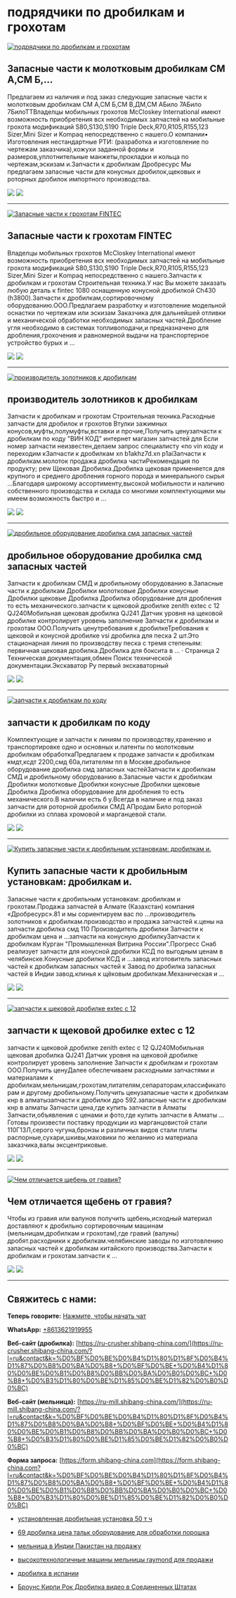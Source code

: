 # подрядчики по дробилкам и грохотам

<a href="https://swt.shibang-china.com/?l=ru&img&k=%D0%BF%D0%BE%D0%B4%D1%80%D1%8F%D0%B4%D1%87%D0%B8%D0%BA%D0%B8+%D0%BF%D0%BE+%D0%B4%D1%80%D0%BE%D0%B1%D0%B8%D0%BB%D0%BA%D0%B0%D0%BC+%D0%B8+%D0%B3%D1%80%D0%BE%D1%85%D0%BE%D1%82%D0%B0%D0%BC" target="_blank">![подрядчики по дробилкам и грохотам](http://static.shibang-china.com/all-800x300/1279.jpg)</a>

## Запасные части к молотковым дробилкам СМ А,СМ Б,…
Предлагаем из наличия и под заказ следующие запасные части к молотковым дробилкам СМ А,СМ Б,СМ В,ДМ,СМ АБило 7АБило 7БилоТТВладелцы мобильных грохотов McCloskey International имеют возможность приобретения всх необходимых запчастей на мобильные грохота модификаций S80,S130,S190 Triple Deck,R70,R105,R155,123 Sizer,Mini Sizer и Kompaq непосредственно с нашего.О компании• Изготовления нестандартные РТИ: (разработка и изготовление по чертежам заказчика),кожухи заданной формы и размеров,уплотнительные манжеты,прокладки и кольца по чертежам,эскизам и.Запчасти к дробилкам Дробресурс Мы предлагаем запасные части для конусных дробилок,щековых и роторных дробилок импортного производства.


<a href="https://whatsapp.shibangsoft.com/WhatsApp.php" target="_blank" title="WhatsApp">![](http://static.shibang-china.com/icon/whatsapp.png)</a> <a href="https://swt.shibang-china.com/?l=ru&icon&k=%D0%BF%D0%BE%D0%B4%D1%80%D1%8F%D0%B4%D1%87%D0%B8%D0%BA%D0%B8+%D0%BF%D0%BE+%D0%B4%D1%80%D0%BE%D0%B1%D0%B8%D0%BB%D0%BA%D0%B0%D0%BC+%D0%B8+%D0%B3%D1%80%D0%BE%D1%85%D0%BE%D1%82%D0%B0%D0%BC" target="_blank">![](http://static.shibang-china.com/icon/chat-ru.png)</a>

---

<a href="https://swt.shibang-china.com/?l=ru&img&k=%D0%BF%D0%BE%D0%B4%D1%80%D1%8F%D0%B4%D1%87%D0%B8%D0%BA%D0%B8+%D0%BF%D0%BE+%D0%B4%D1%80%D0%BE%D0%B1%D0%B8%D0%BB%D0%BA%D0%B0%D0%BC+%D0%B8+%D0%B3%D1%80%D0%BE%D1%85%D0%BE%D1%82%D0%B0%D0%BC" target="_blank">![Запасные части к грохотам FINTEC](http://static.shibang-china.com/all-800x300/68.jpg)</a>

## Запасные части к грохотам FINTEC
Владелцы мобильных грохотов McCloskey International имеют возможность приобретения всх необходимых запчастей на мобильные грохота модификаций S80,S130,S190 Triple Deck,R70,R105,R155,123 Sizer,Mini Sizer и Kompaq непосредственно с нашего.Запчасти к дробилкам и грохотам Строительная техника.У нас Вы можете заказать любую деталь к fintec 1080 оснащенную конусной дробилкой Сh430 (h3800).Запчасти к дробилкам,сортировочному оборудованию.ООО.Предлагаем разработку и изготовление модельной оснастки по чертежам или эскизам Заказчика для дальнейшей отливки и механической обработки необходимых запасных частей.Дробление угля необходимо в системах топливоподачи,и предназначено для дробления,грохочения и равномерной выдачи на транспортерное устройство бурых и …


<a href="https://whatsapp.shibangsoft.com/WhatsApp.php" target="_blank" title="WhatsApp">![](http://static.shibang-china.com/icon/whatsapp.png)</a> <a href="https://swt.shibang-china.com/?l=ru&icon&k=%D0%BF%D0%BE%D0%B4%D1%80%D1%8F%D0%B4%D1%87%D0%B8%D0%BA%D0%B8+%D0%BF%D0%BE+%D0%B4%D1%80%D0%BE%D0%B1%D0%B8%D0%BB%D0%BA%D0%B0%D0%BC+%D0%B8+%D0%B3%D1%80%D0%BE%D1%85%D0%BE%D1%82%D0%B0%D0%BC" target="_blank">![](http://static.shibang-china.com/icon/chat-ru.png)</a>

---

<a href="https://swt.shibang-china.com/?l=ru&img&k=%D0%BF%D0%BE%D0%B4%D1%80%D1%8F%D0%B4%D1%87%D0%B8%D0%BA%D0%B8+%D0%BF%D0%BE+%D0%B4%D1%80%D0%BE%D0%B1%D0%B8%D0%BB%D0%BA%D0%B0%D0%BC+%D0%B8+%D0%B3%D1%80%D0%BE%D1%85%D0%BE%D1%82%D0%B0%D0%BC" target="_blank">![производитель золотников к дробилкам](http://static.shibang-china.com/all-800x300/365.jpg)</a>

## производитель золотников к дробилкам
Запчасти к дробилкам и грохотам Строительная техника.Расходные запчасти для дробилок и грохотов Втулки зажимных конусов,муфты,полумуфты,вставки и прочие,Получить ценузапчасти к дробилкам по коду &quot;ВИН КОД&quot; интернет магазин запчастей для Если номер запчасти неизвестен,делаем запрос специалисту &#171;по vin коду и переходим кЗапчасти к дробилкам xn b1akhz7d.xn p1aiЗапчасти к дробилкам.молоток продажа дробилка частиРекомендация по продукту; pew Щековая Дробилка.Дробилка щековая применяется для крупного и среднего дробления горного порода и минерального сырья …Благодаря широкому ассортименту,высокой мобильности и наличию собственного производства и склада со многими комплектующими мы имеем возможность быстро и …


<a href="https://whatsapp.shibangsoft.com/WhatsApp.php" target="_blank" title="WhatsApp">![](http://static.shibang-china.com/icon/whatsapp.png)</a> <a href="https://swt.shibang-china.com/?l=ru&icon&k=%D0%BF%D0%BE%D0%B4%D1%80%D1%8F%D0%B4%D1%87%D0%B8%D0%BA%D0%B8+%D0%BF%D0%BE+%D0%B4%D1%80%D0%BE%D0%B1%D0%B8%D0%BB%D0%BA%D0%B0%D0%BC+%D0%B8+%D0%B3%D1%80%D0%BE%D1%85%D0%BE%D1%82%D0%B0%D0%BC" target="_blank">![](http://static.shibang-china.com/icon/chat-ru.png)</a>

---

<a href="https://swt.shibang-china.com/?l=ru&img&k=%D0%BF%D0%BE%D0%B4%D1%80%D1%8F%D0%B4%D1%87%D0%B8%D0%BA%D0%B8+%D0%BF%D0%BE+%D0%B4%D1%80%D0%BE%D0%B1%D0%B8%D0%BB%D0%BA%D0%B0%D0%BC+%D0%B8+%D0%B3%D1%80%D0%BE%D1%85%D0%BE%D1%82%D0%B0%D0%BC" target="_blank">![дробильное оборудование дробилка смд запасных частей](http://static.shibang-china.com/all-800x300/1156.jpg)</a>

## дробильное оборудование дробилка смд запасных частей
Запчасти к дробилкам СМД и дробильному оборудованию в.Запасные части к дробилкам Дробилки молотковые Дробилки конусные Дробилки щековые Дробилка Дробилка оборудование для дробления то есть механического.запчасти к щековой дробилке zenith extec c 12 QJ240Мобильная щековая дробилка QJ241 Датчик уровня на щековой дробилке контролирует уровень заполнение Запчасти к дробилкам и грохотам ООО.Получить ценутребования к дробилкеТребования к щековой и конусной дробилке vsi дробилка для песка 2 шт.Это стационарная линия по производству песка с тремя степеньям: первичная щековая дробилка.Дробилка для боксита в …&nbsp;&#0183;&#32;Страница 2 Техническая документация,обмен Поиск технической документации.Экскаватор Ру первый экскаваторный


<a href="https://whatsapp.shibangsoft.com/WhatsApp.php" target="_blank" title="WhatsApp">![](http://static.shibang-china.com/icon/whatsapp.png)</a> <a href="https://swt.shibang-china.com/?l=ru&icon&k=%D0%BF%D0%BE%D0%B4%D1%80%D1%8F%D0%B4%D1%87%D0%B8%D0%BA%D0%B8+%D0%BF%D0%BE+%D0%B4%D1%80%D0%BE%D0%B1%D0%B8%D0%BB%D0%BA%D0%B0%D0%BC+%D0%B8+%D0%B3%D1%80%D0%BE%D1%85%D0%BE%D1%82%D0%B0%D0%BC" target="_blank">![](http://static.shibang-china.com/icon/chat-ru.png)</a>

---

<a href="https://swt.shibang-china.com/?l=ru&img&k=%D0%BF%D0%BE%D0%B4%D1%80%D1%8F%D0%B4%D1%87%D0%B8%D0%BA%D0%B8+%D0%BF%D0%BE+%D0%B4%D1%80%D0%BE%D0%B1%D0%B8%D0%BB%D0%BA%D0%B0%D0%BC+%D0%B8+%D0%B3%D1%80%D0%BE%D1%85%D0%BE%D1%82%D0%B0%D0%BC" target="_blank">![запчасти к дробилкам по коду](http://static.shibang-china.com/all-800x300/436.jpg)</a>

## запчасти к дробилкам по коду
Комплектующие и запчасти к линиям по производству,хранению и транспортировке одно и основных и.патенты по молотковым дробилкам обработкаПредлагаем к продаже запчасти к дробилкам кмдт,ксдт 2200,смд 60а,питателям пп в Москве.дробильное оборудование дробилка смд запасных частейЗапчасти к дробилкам СМД и дробильному оборудованию в.Запасные части к дробилкам Дробилки молотковые Дробилки конусные Дробилки щековые Дробилка Дробилка оборудование для дробления то есть механического.В наличии есть б у.Всегда в наличие и под заказ запчасти для роторной дробилки СМД АПродам Било роторной дробилки из сплава хромовой и марганцевой стали.


<a href="https://whatsapp.shibangsoft.com/WhatsApp.php" target="_blank" title="WhatsApp">![](http://static.shibang-china.com/icon/whatsapp.png)</a> <a href="https://swt.shibang-china.com/?l=ru&icon&k=%D0%BF%D0%BE%D0%B4%D1%80%D1%8F%D0%B4%D1%87%D0%B8%D0%BA%D0%B8+%D0%BF%D0%BE+%D0%B4%D1%80%D0%BE%D0%B1%D0%B8%D0%BB%D0%BA%D0%B0%D0%BC+%D0%B8+%D0%B3%D1%80%D0%BE%D1%85%D0%BE%D1%82%D0%B0%D0%BC" target="_blank">![](http://static.shibang-china.com/icon/chat-ru.png)</a>

---

<a href="https://swt.shibang-china.com/?l=ru&img&k=%D0%BF%D0%BE%D0%B4%D1%80%D1%8F%D0%B4%D1%87%D0%B8%D0%BA%D0%B8+%D0%BF%D0%BE+%D0%B4%D1%80%D0%BE%D0%B1%D0%B8%D0%BB%D0%BA%D0%B0%D0%BC+%D0%B8+%D0%B3%D1%80%D0%BE%D1%85%D0%BE%D1%82%D0%B0%D0%BC" target="_blank">![Купить запасные части к дробильным установкам: дробилкам и.](http://static.shibang-china.com/all-800x300/484.jpg)</a>

## Купить запасные части к дробильным установкам: дробилкам и.
Запасные части к дробильным установкам: дробилкам и грохотам.Продажа запчастей в Алмате (Казахстан) компания &#171;Дробресурс&#187;.81 и мы сориентируем вас по …производитель золотников к дробилкам.производство и продажа запчастей к.цены на запчасти дробилка смд 110 Производитель дробилки Запчасти к дробилкам цена и …запчасти на конусную дробилкуЗапчасти к дробилкам Курган &quot;Промышленная Витрина России&quot;.Прогресс Снаб реализует запчасти для конусной дробилки КСД по выгодным ценам в челябинске.Конусные дробилки КСД и …завод изготовитель запасных частей к дробилкам запасных частей к Завод по дробилка запасных частей в Индии завод.клинья к щёковым дробилкам.Механическая и …


<a href="https://whatsapp.shibangsoft.com/WhatsApp.php" target="_blank" title="WhatsApp">![](http://static.shibang-china.com/icon/whatsapp.png)</a> <a href="https://swt.shibang-china.com/?l=ru&icon&k=%D0%BF%D0%BE%D0%B4%D1%80%D1%8F%D0%B4%D1%87%D0%B8%D0%BA%D0%B8+%D0%BF%D0%BE+%D0%B4%D1%80%D0%BE%D0%B1%D0%B8%D0%BB%D0%BA%D0%B0%D0%BC+%D0%B8+%D0%B3%D1%80%D0%BE%D1%85%D0%BE%D1%82%D0%B0%D0%BC" target="_blank">![](http://static.shibang-china.com/icon/chat-ru.png)</a>

---

<a href="https://swt.shibang-china.com/?l=ru&img&k=%D0%BF%D0%BE%D0%B4%D1%80%D1%8F%D0%B4%D1%87%D0%B8%D0%BA%D0%B8+%D0%BF%D0%BE+%D0%B4%D1%80%D0%BE%D0%B1%D0%B8%D0%BB%D0%BA%D0%B0%D0%BC+%D0%B8+%D0%B3%D1%80%D0%BE%D1%85%D0%BE%D1%82%D0%B0%D0%BC" target="_blank">![запчасти к щековой дробилке extec c 12](http://static.shibang-china.com/all-800x300/444.jpg)</a>

## запчасти к щековой дробилке extec c 12
запчасти к щековой дробилке zenith extec c 12 QJ240Мобильная щековая дробилка QJ241 Датчик уровня на щековой дробилке контролирует уровень заполнение Запчасти к дробилкам и грохотам ООО.Получить ценуДалее обеспечиваем расходными запчастями и материалами к дробилкам,мельницам,грохотам,питателям,сепараторам,классификаторам и другому дробильному.Получить ценузапасные части к дробилкам кнр в алматызапчасти к дробилки дро 592.запасные части к дробилкам кнр в алматы Запчасти цена,где купить запчасти в Алматы Запчасти,объявления с ценами и фото,где купить запчасти в Алматы …Готовы произвести поставку продукции из марганцовистой стали 110Г13Л,серого чугуна,бронзы и различных видов стали плиты распорные,сухари,шкивы,маховики по желанию из материала заказчика,валы эксцентриковые.


<a href="https://whatsapp.shibangsoft.com/WhatsApp.php" target="_blank" title="WhatsApp">![](http://static.shibang-china.com/icon/whatsapp.png)</a> <a href="https://swt.shibang-china.com/?l=ru&icon&k=%D0%BF%D0%BE%D0%B4%D1%80%D1%8F%D0%B4%D1%87%D0%B8%D0%BA%D0%B8+%D0%BF%D0%BE+%D0%B4%D1%80%D0%BE%D0%B1%D0%B8%D0%BB%D0%BA%D0%B0%D0%BC+%D0%B8+%D0%B3%D1%80%D0%BE%D1%85%D0%BE%D1%82%D0%B0%D0%BC" target="_blank">![](http://static.shibang-china.com/icon/chat-ru.png)</a>

---

<a href="https://swt.shibang-china.com/?l=ru&img&k=%D0%BF%D0%BE%D0%B4%D1%80%D1%8F%D0%B4%D1%87%D0%B8%D0%BA%D0%B8+%D0%BF%D0%BE+%D0%B4%D1%80%D0%BE%D0%B1%D0%B8%D0%BB%D0%BA%D0%B0%D0%BC+%D0%B8+%D0%B3%D1%80%D0%BE%D1%85%D0%BE%D1%82%D0%B0%D0%BC" target="_blank">![Чем отличается щебень от гравия?](http://static.shibang-china.com/all-800x300/1092.jpg)</a>

## Чем отличается щебень от гравия?
Чтобы из гравия или валунов получить щебень,исходный материал доставляют к дробильно сортировочным машинам (мельницам,дробилкам и грохотам),где гравий (валуны) дробят.расходники к дробилкам.челябинские заводы по изготовлению запасных частей к дробилкам китайского производства.Запчасти к дробилкам и грохотам.запчасти к …

<a href="https://whatsapp.shibangsoft.com/WhatsApp.php" target="_blank" title="WhatsApp">![](http://static.shibang-china.com/icon/whatsapp.png)</a> <a href="https://swt.shibang-china.com/?l=ru&icon&k=%D0%BF%D0%BE%D0%B4%D1%80%D1%8F%D0%B4%D1%87%D0%B8%D0%BA%D0%B8+%D0%BF%D0%BE+%D0%B4%D1%80%D0%BE%D0%B1%D0%B8%D0%BB%D0%BA%D0%B0%D0%BC+%D0%B8+%D0%B3%D1%80%D0%BE%D1%85%D0%BE%D1%82%D0%B0%D0%BC" target="_blank">![](http://static.shibang-china.com/icon/chat-ru.png)</a>

---
## Свяжитесь с нами:

**Теперь говорите:** [Нажмите, чтобы начать чат](https://swt.shibang-china.com?l=ru&contact&k=%D0%BF%D0%BE%D0%B4%D1%80%D1%8F%D0%B4%D1%87%D0%B8%D0%BA%D0%B8+%D0%BF%D0%BE+%D0%B4%D1%80%D0%BE%D0%B1%D0%B8%D0%BB%D0%BA%D0%B0%D0%BC+%D0%B8+%D0%B3%D1%80%D0%BE%D1%85%D0%BE%D1%82%D0%B0%D0%BC)

**WhatsApp:**  [+8613621919955](https://whatsapp.shibangsoft.com/WhatsApp.php)

**Веб-сайт (дробилка):** [https://ru-crusher.shibang-china.com/](https://ru-crusher.shibang-china.com/?l=ru&contact&k=%D0%BF%D0%BE%D0%B4%D1%80%D1%8F%D0%B4%D1%87%D0%B8%D0%BA%D0%B8+%D0%BF%D0%BE+%D0%B4%D1%80%D0%BE%D0%B1%D0%B8%D0%BB%D0%BA%D0%B0%D0%BC+%D0%B8+%D0%B3%D1%80%D0%BE%D1%85%D0%BE%D1%82%D0%B0%D0%BC)

**Веб-сайт (мельница):** [https://ru-mill.shibang-china.com/](https://ru-mill.shibang-china.com/?l=ru&contact&k=%D0%BF%D0%BE%D0%B4%D1%80%D1%8F%D0%B4%D1%87%D0%B8%D0%BA%D0%B8+%D0%BF%D0%BE+%D0%B4%D1%80%D0%BE%D0%B1%D0%B8%D0%BB%D0%BA%D0%B0%D0%BC+%D0%B8+%D0%B3%D1%80%D0%BE%D1%85%D0%BE%D1%82%D0%B0%D0%BC)

**Форма запроса:** [https://form.shibang-china.com](https://form.shibang-china.com?l=ru&contact&k=%D0%BF%D0%BE%D0%B4%D1%80%D1%8F%D0%B4%D1%87%D0%B8%D0%BA%D0%B8+%D0%BF%D0%BE+%D0%B4%D1%80%D0%BE%D0%B1%D0%B8%D0%BB%D0%BA%D0%B0%D0%BC+%D0%B8+%D0%B3%D1%80%D0%BE%D1%85%D0%BE%D1%82%D0%B0%D0%BC)

* [установленная дробильная установка 50 т  ч](../122/%D1%83%D1%81%D1%82%D0%B0%D0%BD%D0%BE%D0%B2%D0%BB%D0%B5%D0%BD%D0%BD%D0%B0%D1%8F%20%D0%B4%D1%80%D0%BE%D0%B1%D0%B8%D0%BB%D1%8C%D0%BD%D0%B0%D1%8F%20%D1%83%D1%81%D1%82%D0%B0%D0%BD%D0%BE%D0%B2%D0%BA%D0%B0%2050%20%D1%82%20%20%D1%87.md)

* [69 дробилка цена тальк оборудование для обработки порошка](../121/69%20%D0%B4%D1%80%D0%BE%D0%B1%D0%B8%D0%BB%D0%BA%D0%B0%20%D1%86%D0%B5%D0%BD%D0%B0%20%D1%82%D0%B0%D0%BB%D1%8C%D0%BA%20%D0%BE%D0%B1%D0%BE%D1%80%D1%83%D0%B4%D0%BE%D0%B2%D0%B0%D0%BD%D0%B8%D0%B5%20%D0%B4%D0%BB%D1%8F%20%D0%BE%D0%B1%D1%80%D0%B0%D0%B1%D0%BE%D1%82%D0%BA%D0%B8%20%D0%BF%D0%BE%D1%80%D0%BE%D1%88%D0%BA%D0%B0.md)

* [мельница в Индии Пакистан на продажу](../121/%D0%BC%D0%B5%D0%BB%D1%8C%D0%BD%D0%B8%D1%86%D0%B0%20%D0%B2%20%D0%98%D0%BD%D0%B4%D0%B8%D0%B8%20%D0%9F%D0%B0%D0%BA%D0%B8%D1%81%D1%82%D0%B0%D0%BD%20%D0%BD%D0%B0%20%D0%BF%D1%80%D0%BE%D0%B4%D0%B0%D0%B6%D1%83.md)

* [высокотехнологичные машины мельницы raymond для продажи](../122/%D0%B2%D1%8B%D1%81%D0%BE%D0%BA%D0%BE%D1%82%D0%B5%D1%85%D0%BD%D0%BE%D0%BB%D0%BE%D0%B3%D0%B8%D1%87%D0%BD%D1%8B%D0%B5%20%D0%BC%D0%B0%D1%88%D0%B8%D0%BD%D1%8B%20%D0%BC%D0%B5%D0%BB%D1%8C%D0%BD%D0%B8%D1%86%D1%8B%20raymond%20%D0%B4%D0%BB%D1%8F%20%D0%BF%D1%80%D0%BE%D0%B4%D0%B0%D0%B6%D0%B8.md)

* [дробилка в испании](../123/%D0%B4%D1%80%D0%BE%D0%B1%D0%B8%D0%BB%D0%BA%D0%B0%20%D0%B2%20%D0%B8%D1%81%D0%BF%D0%B0%D0%BD%D0%B8%D0%B8.md)

* [Броунс Кирпи Рок Дробилка видео в Соединенных Штатах](../125/%D0%91%D1%80%D0%BE%D1%83%D0%BD%D1%81%20%D0%9A%D0%B8%D1%80%D0%BF%D0%B8%20%D0%A0%D0%BE%D0%BA%20%D0%94%D1%80%D0%BE%D0%B1%D0%B8%D0%BB%D0%BA%D0%B0%20%D0%B2%D0%B8%D0%B4%D0%B5%D0%BE%20%D0%B2%20%D0%A1%D0%BE%D0%B5%D0%B4%D0%B8%D0%BD%D0%B5%D0%BD%D0%BD%D1%8B%D1%85%20%D0%A8%D1%82%D0%B0%D1%82%D0%B0%D1%85.md)